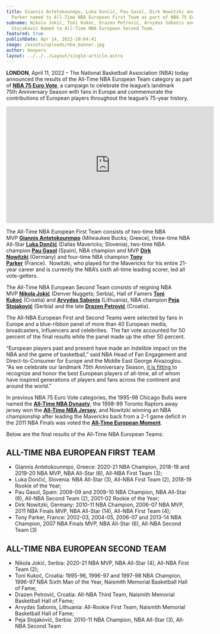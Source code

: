 ```yaml
---
title: Giannis Antetokounmpo, Luka Dončić, Pau Gasol, Dirk Nowitzki and Tony
  Parker named to All-Time NBA European First Team as part of NBA 75 Euro Vote
subname: Nikola Jokić, Toni Kukoć, Drazen Petrović, Arvydas Sabonis and Peja
  Stojaković Named to All-Time NBA European Second Team.
featured: true
publishDate: Apr 14, 2022-10:04:41
image: /assets/uploads/nba_banner.jpg
author: Hoopers
layout: ../../../Layout/single-article.astro
---
```

**LONDON**, April 11, 2022 – The National Basketball Association (NBA) today announced the results of the All-Time NBA European Team category as part of **[NBA 75 Euro Vote](https://pr.nba.com/nba-75th-anniversary-season-euro-vote/)**, a campaign to celebrate the league’s landmark 75th Anniversary Season with fans in Europe and commemorate the contributions of European players throughout the league’s 75-year history. 

<iframe width="560" height="315" src="https://www.youtube.com/embed/g4KKEUOxIy0" title="YouTube video player" frameborder="0" allow="accelerometer; autoplay; clipboard-write; encrypted-media; gyroscope; picture-in-picture" allowfullscreen></iframe>

The All-Time NBA European First Team consists of two-time NBA MVP **[Giannis Antetokounmpo](https://we.tl/t-jTsFnDo5s9)** (Milwaukee Bucks; Greece), three-time NBA All-Star **[Luka Dončić](https://we.tl/t-zCxTvnVo09)** (Dallas Mavericks; Slovenia), two-time NBA champion **[Pau Gasol](https://we.tl/t-KOwcdXPoja)** (Spain), NBA champion and MVP **[Dirk Nowitzki](https://we.tl/t-5pMJgGceBM)** (Germany) and four-time NBA champion **[Tony Parker](https://we.tl/t-OYoxpG35Hk)** (France).  Nowitzki, who played for the Mavericks for his entire 21-year career and is currently the NBA’s sixth all-time leading scorer, led all vote-getters.

The All-Time NBA European Second Team consists of reigning NBA MVP **[Nikola Jokić](https://we.tl/t-HooomRpBlf)** (Denver Nuggets; Serbia), Hall of Famers **[Toni Kukoć](https://we.tl/t-RbueQ2GTRm)** (Croatia) and **[Arvydas Sabonis](https://we.tl/t-ntaJcGXzdP)** (Lithuania), NBA champion [**Peja** **Stojaković**](https://we.tl/t-enDUp5NDhH) (Serbia) and the late **[Drazen Petrović](https://we.tl/t-wXxjA8UK8C)** (Croatia).

The All-NBA European First and Second Teams were selected by fans in Europe and a blue-ribbon panel of more than 40 European media, broadcasters, influencers and celebrities.  The fan vote accounted for 50 percent of the final results while the panel made up the other 50 percent.

“European players past and present have made an indelible impact on the NBA and the game of basketball,” said NBA Head of Fan Engagement and Direct-to-Consumer for Europe and the Middle East George Aivazoglou.  “As we celebrate our landmark 75th Anniversary Season, [it is fitting ](<>)to recognize and honor the best European players of all-time, all of whom have inspired generations of players and fans across the continent and around the world.”

In previous NBA 75 Euro Vote categories, the 1995-98 Chicago Bulls were named the **[All-Time NBA Dynasty](https://nbaworld.jebbit.com/uwq3umg5?L=Social&JC=Broadcasters)**, the 1998-99 Toronto Raptors away jersey won the **[All-Time NBA Jersey](https://nba75.jebbit.io/jerseyes)**, and Nowitzki winning an NBA championship after leading the Mavericks back from a 2-1 game deficit in the 2011 NBA Finals was voted the **[All-Time European Moment](https://nbaworld.jebbit.com/d6ewswda?L=Twitter)**.

Below are the final results of the All-Time NBA European Teams:

## ALL-TIME NBA EUROPEAN FIRST TEAM

* Giannis Antetokounmpo, Greece: 2020-21 NBA Champion, 2018-19 and 2019-20 NBA MVP, NBA All-Star (6), All-NBA First Team (3);
* Luka Dončić, Slovenia: NBA All-Star (3), All-NBA First Team (2), 2018-19 Rookie of the Year;
* Pau Gasol, Spain: 2008-09 and 2009-10 NBA Champion, NBA All-Star (6), All-NBA Second Team (2), 2001-02 Rookie of the Year;
* Dirk Nowitzki, Germany: 2010-11 NBA Champion, 2006-07 NBA MVP, 2011 NBA Finals MVP, NBA All-Star (14), All-NBA First Team (4);
* Tony Parker, France: 2002-03, 2004-05, 2006-07 and 2013-14 NBA Champion, 2007 NBA Finals MVP, NBA All-Star (6), All-NBA Second Team (3)



## ALL-TIME NBA EUROPEAN SECOND TEAM

* Nikola Jokić, Serbia: 2020-21 NBA MVP, NBA All-Star (4), All-NBA First Team (2);
* Toni Kukoć, Croatia: 1995-96, 1996-97 and 1997-98 NBA Champion, 1996-97 NBA Sixth Man of the Year, Naismith Memorial Basketball Hall of Fame;
* Drazen Petrović, Croatia: All-NBA Third Team, Naismith Memorial Basketball Hall of Fame;
* Arvydas Sabonis, Lithuania: All-Rookie First Team, Naismith Memorial Basketball Hall of Fame;
* Peja Stojaković, Serbia: 2010-11 NBA Champion, NBA All-Star (3), All-NBA Second Team